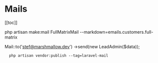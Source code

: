 # Mails

[[toc]]

php artisan make:mail FullMatrixMail --markdown=emails.customers.full-matrix

Mail::to('stef@marshmallow.dev')
->send(new LeadAdmin($data));

      php artisan vendor:publish --tag=laravel-mail

<EditOnGithub repo_name="ecommerce" edit_url="server/mail-settings.md"/>

